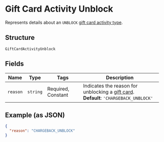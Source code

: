 
# Gift Card Activity Unblock

Represents details about an `UNBLOCK` [gift card activity type](../../doc/models/gift-card-activity-type.md).

## Structure

`GiftCardActivityUnblock`

## Fields

| Name | Type | Tags | Description |
|  --- | --- | --- | --- |
| `reason` | `string` | Required, Constant | Indicates the reason for unblocking a [gift card](../../doc/models/gift-card.md).<br>**Default**: `'CHARGEBACK_UNBLOCK'` |

## Example (as JSON)

```json
{
  "reason": "CHARGEBACK_UNBLOCK"
}
```

